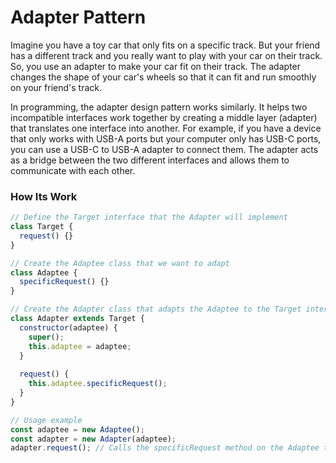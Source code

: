 # Adapter Pattern


Imagine you have a toy car that only fits on a specific track. But your friend has a different track and you really want to play with your car on their track. So, you use an adapter to make your car fit on their track. The adapter changes the shape of your car's wheels so that it can fit and run smoothly on your friend's track. 

In programming, the adapter design pattern works similarly. It helps two incompatible interfaces work together by creating a middle layer (adapter) that translates one interface into another. For example, if you have a device that only works with USB-A ports but your computer only has USB-C ports, you can use a USB-C to USB-A adapter to connect them. The adapter acts as a bridge between the two different interfaces and allows them to communicate with each other.


### How Its Work


```javascript
// Define the Target interface that the Adapter will implement
class Target {
  request() {}
}

// Create the Adaptee class that we want to adapt
class Adaptee {
  specificRequest() {}
}

// Create the Adapter class that adapts the Adaptee to the Target interface
class Adapter extends Target {
  constructor(adaptee) {
    super();
    this.adaptee = adaptee;
  }
  
  request() {
    this.adaptee.specificRequest();
  }
}

// Usage example
const adaptee = new Adaptee();
const adapter = new Adapter(adaptee);
adapter.request(); // Calls the specificRequest method on the Adaptee through the Adapter's request method


```












